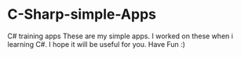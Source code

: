 # C-Sharp-simple-Apps
C# training apps
These are my simple apps. I worked on these when i learning C#. I hope it will be useful for you.
Have Fun :)
